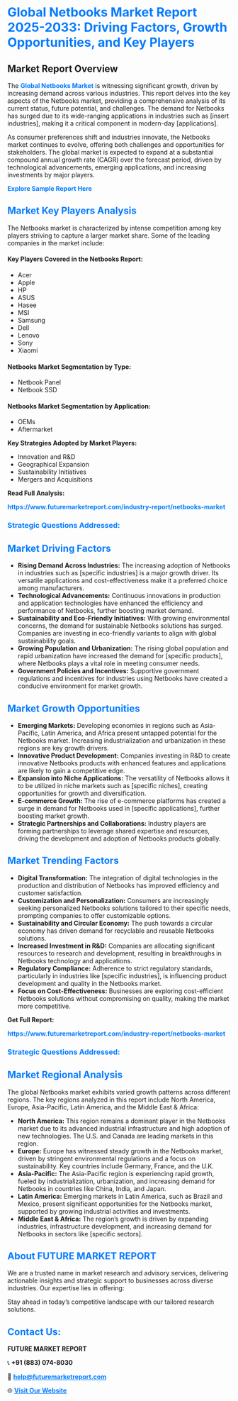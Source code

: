 <h1 style="color: #007BFF;">Global Netbooks Market Report 2025-2033: Driving Factors, Growth Opportunities, and Key Players</h1>

<section id="overview">
<h2>Market Report Overview</h2>
<p>The <a href="https://www.futuremarketreport.com/industry-report/netbooks-market" style="color: #007BFF; text-decoration: none;"><strong>Global Netbooks Market</strong></a> is witnessing significant growth, driven by increasing demand across various industries. This report delves into the key aspects of the Netbooks market, providing a comprehensive analysis of its current status, future potential, and challenges. The demand for Netbooks has surged due to its wide-ranging applications in industries such as [insert industries], making it a critical component in modern-day [applications].</p>
<p>As consumer preferences shift and industries innovate, the Netbooks market continues to evolve, offering both challenges and opportunities for stakeholders. The global market is expected to expand at a substantial compound annual growth rate (CAGR) over the forecast period, driven by technological advancements, emerging applications, and increasing investments by major players.</p>
</section>

<section id="overview">
<p><a href="https://www.futuremarketreport.com/request-sample/reportId=81659" style="color: #007BFF; text-decoration: none;"><strong>Explore Sample Report Here</strong></a></p>
</section>

<section id="key-players">
<h2 style="color: #007BFF;">Market Key Players Analysis</h2>
<p>The Netbooks market is characterized by intense competition among key players striving to capture a larger market share. Some of the leading companies in the market include:</p>
<h4>Key Players Covered in the Netbooks Report:</h4>
<ul><li>Acer</li><li>Apple</li><li>HP</li><li>ASUS</li><li>Hasee</li><li>MSI</li><li>Samsung</li><li>Dell</li><li>Lenovo</li><li>Sony</li><li>Xiaomi</li></ul>
<h4>Netbooks Market Segmentation by Type:</h4>
<ul><li>Netbook Panel</li><li>Netbook SSD</li></ul>

<h4>Netbooks Market Segmentation by Application:</h4>
<ul><li>OEMs</li><li>Aftermarket</li></ul>
<p><strong>Key Strategies Adopted by Market Players:</strong></p>
<ul>
<li>Innovation and R&D</li>
<li>Geographical Expansion</li>
<li>Sustainability Initiatives</li>
<li>Mergers and Acquisitions</li>
</ul>
</section>

<section>
<p><strong>Read Full Analysis: </strong></p><a href="https://www.futuremarketreport.com/industry-report/netbooks-market" style="color: #007BFF; text-decoration: none;"><strong>https://www.futuremarketreport.com/industry-report/netbooks-market</strong></a>
<h3 style="color: #007BFF;">Strategic Questions Addressed:</h3>
</section>

<section id="driving-factors">
<h2 style="color: #007BFF;">Market Driving Factors</h2>
<ul>
<li><strong>Rising Demand Across Industries:</strong> The increasing adoption of Netbooks in industries such as [specific industries] is a major growth driver. Its versatile applications and cost-effectiveness make it a preferred choice among manufacturers.</li>
<li><strong>Technological Advancements:</strong> Continuous innovations in production and application technologies have enhanced the efficiency and performance of Netbooks, further boosting market demand.</li>
<li><strong>Sustainability and Eco-Friendly Initiatives:</strong> With growing environmental concerns, the demand for sustainable Netbooks solutions has surged. Companies are investing in eco-friendly variants to align with global sustainability goals.</li>
<li><strong>Growing Population and Urbanization:</strong> The rising global population and rapid urbanization have increased the demand for [specific products], where Netbooks plays a vital role in meeting consumer needs.</li>
<li><strong>Government Policies and Incentives:</strong> Supportive government regulations and incentives for industries using Netbooks have created a conducive environment for market growth.</li>
</ul>
</section>

<section id="growth-opportunities">
<h2 style="color: #007BFF;">Market Growth Opportunities</h2>
<ul>
<li><strong>Emerging Markets:</strong> Developing economies in regions such as Asia-Pacific, Latin America, and Africa present untapped potential for the Netbooks market. Increasing industrialization and urbanization in these regions are key growth drivers.</li>
<li><strong>Innovative Product Development:</strong> Companies investing in R&D to create innovative Netbooks products with enhanced features and applications are likely to gain a competitive edge.</li>
<li><strong>Expansion into Niche Applications:</strong> The versatility of Netbooks allows it to be utilized in niche markets such as [specific niches], creating opportunities for growth and diversification.</li>
<li><strong>E-commerce Growth:</strong> The rise of e-commerce platforms has created a surge in demand for Netbooks used in [specific applications], further boosting market growth.</li>
<li><strong>Strategic Partnerships and Collaborations:</strong> Industry players are forming partnerships to leverage shared expertise and resources, driving the development and adoption of Netbooks products globally.</li>
</ul>
</section>

<section id="trending-factors">
<h2 style="color: #007BFF;">Market Trending Factors</h2>
<ul>
<li><strong>Digital Transformation:</strong> The integration of digital technologies in the production and distribution of Netbooks has improved efficiency and customer satisfaction.</li>
<li><strong>Customization and Personalization:</strong> Consumers are increasingly seeking personalized Netbooks solutions tailored to their specific needs, prompting companies to offer customizable options.</li>
<li><strong>Sustainability and Circular Economy:</strong> The push towards a circular economy has driven demand for recyclable and reusable Netbooks solutions.</li>
<li><strong>Increased Investment in R&D:</strong> Companies are allocating significant resources to research and development, resulting in breakthroughs in Netbooks technology and applications.</li>
<li><strong>Regulatory Compliance:</strong> Adherence to strict regulatory standards, particularly in industries like [specific industries], is influencing product development and quality in the Netbooks market.</li>
<li><strong>Focus on Cost-Effectiveness:</strong> Businesses are exploring cost-efficient Netbooks solutions without compromising on quality, making the market more competitive.</li>
</ul>
</section>

<section>
<p><strong>Get Full Report: </strong></p><a href="https://www.futuremarketreport.com/industry-report/netbooks-market" style="color: #007BFF; text-decoration: none;"><strong>https://www.futuremarketreport.com/industry-report/netbooks-market</strong></a>
<h3 style="color: #007BFF;">Strategic Questions Addressed:</h3>
</section>


<section id="regional-analysis">
<h2 style="color: #007BFF;">Market Regional Analysis</h2>
<p>The global Netbooks market exhibits varied growth patterns across different regions. The key regions analyzed in this report include North America, Europe, Asia-Pacific, Latin America, and the Middle East & Africa:</p>
<ul>
<li><strong>North America:</strong> This region remains a dominant player in the Netbooks market due to its advanced industrial infrastructure and high adoption of new technologies. The U.S. and Canada are leading markets in this region.</li>
<li><strong>Europe:</strong> Europe has witnessed steady growth in the Netbooks market, driven by stringent environmental regulations and a focus on sustainability. Key countries include Germany, France, and the U.K.</li>
<li><strong>Asia-Pacific:</strong> The Asia-Pacific region is experiencing rapid growth, fueled by industrialization, urbanization, and increasing demand for Netbooks in countries like China, India, and Japan.</li>
<li><strong>Latin America:</strong> Emerging markets in Latin America, such as Brazil and Mexico, present significant opportunities for the Netbooks market, supported by growing industrial activities and investments.</li>
<li><strong>Middle East & Africa:</strong> The region’s growth is driven by expanding industries, infrastructure development, and increasing demand for Netbooks in sectors like [specific sectors].</li>
</ul>
</section>

<footer>
<h2 style="color: #007BFF;">About FUTURE MARKET REPORT</h2>
<p>We are a trusted name in market research and advisory services, delivering actionable insights and strategic support to businesses across diverse industries. Our expertise lies in offering:</p>

<p>Stay ahead in today’s competitive landscape with our tailored research solutions.</p>

<h2 style="color: #007BFF;">Contact Us:</h2>
<p><strong>FUTURE MARKET REPORT</strong></p>
<p>📞 <strong>+91 (883) 074-8030</strong></p>
<p>📧 <strong><a href="mailto:help@futuremarketreport.com" style="color: #007BFF;">help@futuremarketreport.com</a></strong></p>
<p>🌐 <strong><a href="https://www.futuremarketreport.com/" style="color: #007BFF;">Visit Our Website</a></strong></p>
</footer>